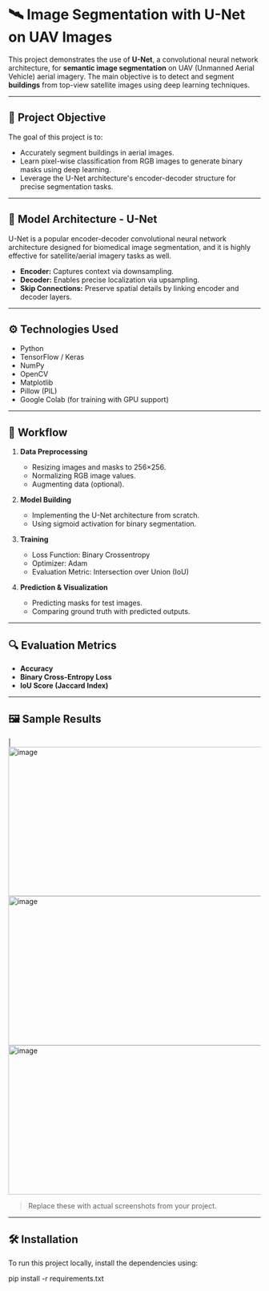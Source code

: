 # 🛰️ Image Segmentation with U-Net on UAV Images

This project demonstrates the use of **U-Net**, a convolutional neural network architecture, for **semantic image segmentation** on UAV (Unmanned Aerial Vehicle) aerial imagery. The main objective is to detect and segment **buildings** from top-view satellite images using deep learning techniques.

---

## 📌 Project Objective

The goal of this project is to:
- Accurately segment buildings in aerial images.
- Learn pixel-wise classification from RGB images to generate binary masks using deep learning.
- Leverage the U-Net architecture's encoder-decoder structure for precise segmentation tasks.

---

## 🧠 Model Architecture - U-Net

U-Net is a popular encoder-decoder convolutional neural network architecture designed for biomedical image segmentation, and it is highly effective for satellite/aerial imagery tasks as well.

- **Encoder:** Captures context via downsampling.
- **Decoder:** Enables precise localization via upsampling.
- **Skip Connections:** Preserve spatial details by linking encoder and decoder layers.

---

## ⚙️ Technologies Used

- Python
- TensorFlow / Keras
- NumPy
- OpenCV
- Matplotlib
- Pillow (PIL)
- Google Colab (for training with GPU support)

---

## 🚀 Workflow

1. **Data Preprocessing**
   - Resizing images and masks to 256×256.
   - Normalizing RGB image values.
   - Augmenting data (optional).

2. **Model Building**
   - Implementing the U-Net architecture from scratch.
   - Using sigmoid activation for binary segmentation.

3. **Training**
   - Loss Function: Binary Crossentropy
   - Optimizer: Adam
   - Evaluation Metric: Intersection over Union (IoU)

4. **Prediction & Visualization**
   - Predicting masks for test images.
   - Comparing ground truth with predicted outputs.

---

## 🔍 Evaluation Metrics

- **Accuracy**
- **Binary Cross-Entropy Loss**
- **IoU Score (Jaccard Index)**

---

## 🖼️ Sample Results

| <img width="1182" height="298" alt="image" src="https://github.com/user-attachments/assets/944eb8b6-e0e5-4c3c-9bd7-7f9323032a1b" />
<img width="1182" height="298" alt="image" src="https://github.com/user-attachments/assets/2d735135-9bf3-4618-b477-ae176c85bb18" />
<img width="1182" height="298" alt="image" src="https://github.com/user-attachments/assets/188e4199-a83e-4c84-8132-e3c04f79d568" />


> Replace these with actual screenshots from your project.

---

## 🛠️ Installation

To run this project locally, install the dependencies using:

pip install -r requirements.txt

